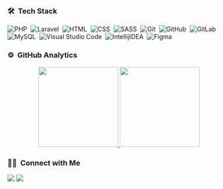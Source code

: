 ### 🛠 &nbsp;Tech Stack

![PHP](https://img.shields.io/badge/-PHP-05122A?style=flat&logo=php)&nbsp;
![Laravel](https://img.shields.io/badge/-Laravel-05122A?style=flat&logo=laravel)&nbsp;
![HTML](https://img.shields.io/badge/-HTML-05122A?style=flat&logo=HTML5)&nbsp;
![CSS](https://img.shields.io/badge/-CSS-05122A?style=flat&logo=CSS3&logoColor=1572B6)&nbsp;
![SASS](https://img.shields.io/badge/-SASS-05122A?style=flat&logo=sass)&nbsp;
![Git](https://img.shields.io/badge/-Git-05122A?style=flat&logo=git)&nbsp;
![GitHub](https://img.shields.io/badge/-GitHub-05122A?style=flat&logo=github)&nbsp;
![GitLab](https://img.shields.io/badge/-GitLab-05122A?style=flat&logo=gitlab)&nbsp;
![MySQL](https://img.shields.io/badge/-MySQL-05122A?style=flat&logo=mysql)&nbsp;
![Visual Studio Code](https://img.shields.io/badge/-Visual%20Studio%20Code-05122A?style=flat&logo=visual-studio-code&logoColor=007ACC)&nbsp;
![IntellijIDEA](https://img.shields.io/badge/-IntellijIDEA-05122A?style=flat&logo=intellijidea)&nbsp;
![Figma](https://img.shields.io/badge/-Figma-05122A?style=flat&logo=figma)&nbsp;

### ⚙️ &nbsp;GitHub Analytics

<p align="center">
<a href="https://github.com/Alfedov">
  <img height="180em" src="https://github-readme-stats-eight-theta.vercel.app/api?username=Alfedov&show_icons=true&theme=algolia&include_all_commits=true&count_private=true"/>
    <img height="180em" src="[![Top Langs](https://github-readme-stats.vercel.app/api/top-langs/?username=Alfedov&layout=compact)"/>

</a>
</p>


### 🤝🏻 &nbsp;Connect with Me

<p>
<img src="https://img.shields.io/badge/-ParkerDev%232751-7289DA?style=flat&logo=Discord&logoColor=white"/>
<a href="https://t.me/parkerdev"><img src="https://img.shields.io/badge/-ParkerDev-0088cc?style=flat&logo=Telegram&logoColor=white"/></a>
</p>

